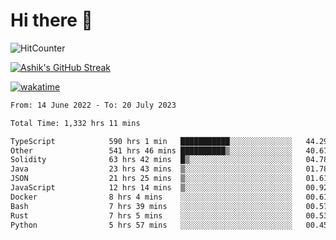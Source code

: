 # Hi there 👋

![HitCounter](https://hits.seeyoufarm.com/api/count/incr/badge.svg?url=https%3A%2F%2Fgithub.com%2Fashrhmn1212%2Fhit-counter)

<!-- ![Contribution Graph](https://github-readme-activity-graph.cyclic.app/graph?username=ashrhmn) -->


<!-- [![Top Langs](https://github-readme-stats.vercel.app/api/top-langs/?username=ashrhmn&layout=compact&theme=synthwave&langs_count=10&card_width=445)](https://github.com/anuraghazra/github-readme-stats) -->

[![Ashik's GitHub Streak](https://github-readme-streak-stats.herokuapp.com/?user=ashrhmn&theme=blood&fire=DD7F1C&background=151515&dates=9f9f9f&border=DD2727)](https://git.io/streak-stats)

<!-- ![Ashik's GitHub stats](https://github-readme-stats.vercel.app/api/?username=ashrhmn&show_icons=true&title_color=fff&icon_color=79ff97&text_color=9f9f9f&bg_color=151515) -->

[![wakatime](https://wakatime.com/badge/user/3df86613-ba63-4631-8e65-0ff18e7becad.svg)](https://wakatime.com/@3df86613-ba63-4631-8e65-0ff18e7becad)

<!--START_SECTION:waka-->

```txt
From: 14 June 2022 - To: 20 July 2023

Total Time: 1,332 hrs 11 mins

TypeScript            590 hrs 1 min   ███████████░░░░░░░░░░░░░░   44.29 %
Other                 541 hrs 46 mins ██████████▒░░░░░░░░░░░░░░   40.67 %
Solidity              63 hrs 42 mins  █▒░░░░░░░░░░░░░░░░░░░░░░░   04.78 %
Java                  23 hrs 43 mins  ▒░░░░░░░░░░░░░░░░░░░░░░░░   01.78 %
JSON                  21 hrs 25 mins  ▒░░░░░░░░░░░░░░░░░░░░░░░░   01.61 %
JavaScript            12 hrs 14 mins  ▒░░░░░░░░░░░░░░░░░░░░░░░░   00.92 %
Docker                8 hrs 4 mins    ░░░░░░░░░░░░░░░░░░░░░░░░░   00.61 %
Bash                  7 hrs 39 mins   ░░░░░░░░░░░░░░░░░░░░░░░░░   00.57 %
Rust                  7 hrs 5 mins    ░░░░░░░░░░░░░░░░░░░░░░░░░   00.53 %
Python                5 hrs 57 mins   ░░░░░░░░░░░░░░░░░░░░░░░░░   00.45 %
```

<!--END_SECTION:waka-->


<!--### Most Used Languages
<img src="https://wakatime.com/share/@ashrhmn/24ecb986-5bf8-4607-af7f-0aab08908d8c.png" />

### Favourite Tools
<img src="https://wakatime.com/share/@ashrhmn/f4e08015-f3bc-460a-9228-95a3ba11c604.png" />-->

